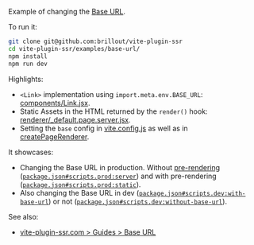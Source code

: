 Example of changing the [Base URL](https://vite-plugin-ssr.com/base-url).

To run it:

```bash
git clone git@github.com:brillout/vite-plugin-ssr
cd vite-plugin-ssr/examples/base-url/
npm install
npm run dev
```

Highlights:
 - `<Link>` implementation using `import.meta.env.BASE_URL`: [components/Link.jsx](components/Link.jsx).
 - Static Assets in the HTML returned by the `render()` hook: [renderer/_default.page.server.jsx](renderer/_default.page.server.jsx).
 - Setting the `base` config in [vite.config.js](vite.config.js) as well as in [createPageRenderer](server/dev-server.js).

It showcases:
 - Changing the Base URL in production. Without [pre-rendering](https://vite-plugin-ssr.com/pre-rendering) ([`package.json#scripts.prod:server`](package.json)) and with pre-rendering ([`package.json#scripts.prod:static`](package.json)).
 - Also changing the Base URL in dev ([`package.json#scripts.dev:with-base-url`](package.json)) or not ([`package.json#scripts.dev:without-base-url`](package.json)).

See also:
 - [vite-plugin-ssr.com > Guides > Base URL](https://vite-plugin-ssr.com/base-url)
